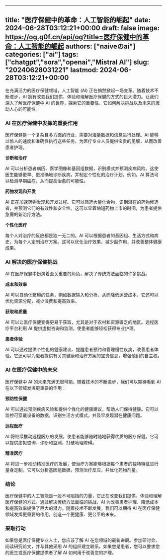 
---
title: "医疗保健中的革命：人工智能的崛起"
date: 2024-06-28T03:12:21+00:00
draft: false
image: https://og.g0f.cn/api/og?title=医疗保健中的革命：人工智能的崛起
authors: ["naiveのai"]
categories: ["ai"]
tags: ["chatgpt","sora","openai","Mistral AI"]
slug: "20240628031221"
lastmod: 2024-06-28T03:12:21+00:00
---
在充满活力的医疗保健领域，人工智能 (AI) 正在悄然掀起一场变革。随着技术不断进步，AI 拥有改变我们提供、体验和理解医疗保健的方式的巨大潜力。让我们深入了解医疗保健中 AI 的世界，探索它的重要性、它如何解决挑战以及未来的激动人心的可能性。

### AI 在医疗保健中发挥的重要作用

医疗保健是一个复杂且多方面的行业，需要对海量数据和信息进行处理。AI 能够以惊人的速度和准确性执行这些任务，为医疗专业人员提供宝贵的见解，从而改善患者护理。

**诊断和治疗**

AI 可以分析患者病历、医学图像和基因组数据，识别模式并预测疾病风险。这使医生能够更早、更准确地诊断疾病，并制定个性化的治疗计划。例如，AI 算法可以检测早期癌症，从而提高治愈的可能性。

**药物发现和开发**

AI 正在加速药物发现和开发过程。它可以筛选大量化合物，识别潜在的药物候选者，并预测它们的有效性和安全性。这可以显着缩短药物上市的时间，为患者提供急需的新治疗方法。

**个性化医疗**

每个人对治疗的反应都是独一无二的。AI 可以根据患者的基因组、生活方式和病史，为每个人定制治疗方案。这可以优化治疗效果，减少副作用，并改善整体健康成果。

### AI 解决的医疗保健挑战

AI 在医疗保健中扮演着至关重要的角色，解决了传统方法面临的许多挑战。

**成本和效率**

AI 可以自动化繁琐的任务，例如数据输入和分析，从而降低运营成本。它还可以优化资源分配，减少浪费和提高效率。

**获取和质量**

AI 可以让医疗保健变得更易于获取，尤其是对于农村和资源匮乏的地区。远程医疗平台利用 AI 提供虚拟咨询和监测，使患者能够轻松获得专业护理。

**患者体验**

AI 可以通过提供个性化的健康建议、提醒患者预约和管理慢性疾病，改善患者体验。它还可以为患者提供有关其健康和治疗方案的宝贵信息，增强他们的自主权。

### AI 在医疗保健中的未来

医疗保健中 AI 的未来充满无限可能。随着技术的不断进步，我们可以期待看到 AI 在以下领域发挥更重要的作用：

**预防性保健**

AI 可以通过预测疾病风险和提供个性化的健康建议，帮助人们保持健康。它可以监控可穿戴设备的数据，识别生活方式模式，并及早发现潜在健康问题。

**远程医疗**

AI 将继续推动远程医疗的发展，使患者能够随时随地获得优质的医疗保健。它可以提供虚拟咨询、诊断和监测，打破地理障碍。

**精准医疗**

AI 将进一步推动精准医疗的发展，使治疗方案能够根据每个患者的独特特征进行量身定制。它可以分析基因组数据，预测治疗反应，并优化药物剂量。

### 结论

医疗保健中的人工智能是一股不可阻挡的力量，它正在改变我们提供、体验和理解医疗保健的方式。通过解决传统方法面临的挑战，AI 为改善患者护理、降低成本和提高效率提供了巨大的潜力。随着技术不断发展，我们可以期待 AI 在医疗保健领域发挥更重要的作用，创造一个更健康、更公平的未来。

### 采取行动

如果您是医疗保健专业人士，您应该了解 AI 在您领域的最新进展。参加研讨会、阅读研究论文，并与其他采用 AI 的组织建立联系。如果您是患者，您可以要求您的医生或医疗保健提供者了解 AI 如何用于改善您的护理。
